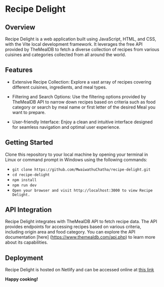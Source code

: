 # Recipe Delight

## Overview
Recipe Delight is a web application built using JavaScript, HTML, and CSS, with the Vite local development framework. It leverages the free API provided by TheMealDB to fetch a diverse collection of recipes from various cuisines and categories collected from all around the world.

## Features
- Extensive Recipe Collection: Explore a vast array of recipes covering different cuisines, ingredients, and meal types.

- Filtering and Search Options: Use the filtering options provided by TheMealDB API to narrow down recipes based on criteria such as food category or search by meal name or first letter of the desired Meal you want to prepare.

- User-friendly Interface: Enjoy a clean and intuitive interface designed for seamless navigation and optimal user experience.

## Getting Started
Clone this repository to your local machine by opening your terminal in Linux or command prompt in Windows using the following commands:

- `git clone https://github.com/MwaiwathuChatha/recipe-delight.git`
- `cd recipe-delight`
- `npm install`
- `npm run dev`
- `Open your browser and visit http://localhost:3000 to view Recipe Delight.`

## API Integration
Recipe Delight integrates with TheMealDB API to fetch recipe data. The API provides endpoints for accessing recipes based on various criteria, including origin area and food category. You can explore the API documentation [here] (https://www.themealdb.com/api.php) to learn more about its capabilities.

## Deployment
Recipe Delight is hosted on Netlify and can be accessed online at [this link](https://recipe-delight.netlify.app/.)


**Happy cooking!**
